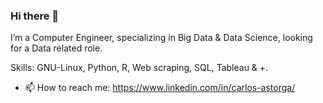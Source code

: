 ### Hi there 👋
I’m a Computer Engineer, specializing in Big Data & Data Science,
looking for a Data related role. 

Skills: GNU-Linux, Python, R, Web scraping, SQL, Tableau & +.
- 📫 How to reach me: https://www.linkedin.com/in/carlos-astorga/
<!--
**xilen0x/xilen0x** is a ✨ _special_ ✨ repository because its `README.md` (this file) appears on your GitHub profile.

Here are some ideas to get you started:

- 🔭 I’m currently working on ...
- 🌱 I’m currently learning JS - mongo - express - node
- 👯 I’m looking to collaborate on ...
- 🤔 I’m looking for help with ...
- 💬 Ask me about ...
- 📫 How to reach me: ...
- 😄 Pronouns: ...
- ⚡ Fun fact: ...
-->
